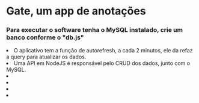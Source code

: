 <h1> Gate, um app de anotações</h1>
<h3> Para executar o software tenha o MySQL instalado, crie um banco conforme o "db.js"</h3>
<li>O aplicativo tem a função de autorefresh, a cada 2 minutos, ele da refaz a query para atualizar os dados.</li>
<li>Uma API em NodeJS é responsável pelo CRUD dos dados, junto com o MySQL.</li>
<li></li>
<li></li>
<li></li>
<li></li>
